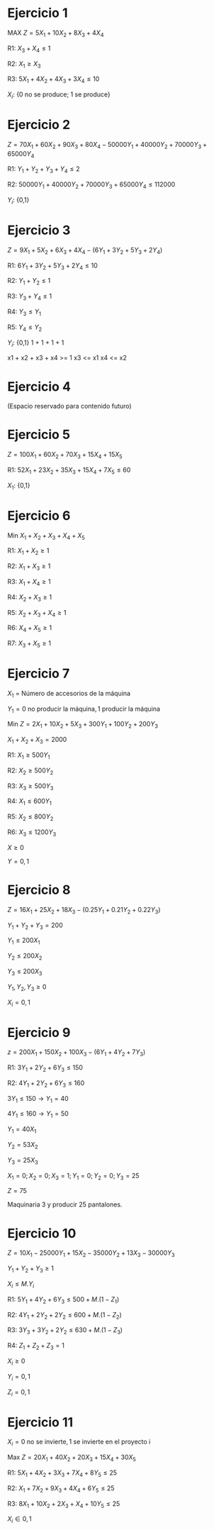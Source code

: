 

# Ejercicio 1

MAX $Z = 5X_1 + 10X_2 + 8X_3 + 4X_4$

R1: $X_3 + X_4 \leq 1$

R2: $X_1 \geq X_3$

R3: $5X_1 + 4X_2 + 4X_3 + 3X_4 \leq 10$

$X_i$: {0 no se produce; 1 se produce}

# Ejercicio 2

$Z = 70X_1 + 60X_2 + 90X_3 + 80X_4 - 50000Y_1 + 40000Y_2 + 70000Y_3 + 65000Y_4$

R1: $Y_1 + Y_2 + Y_3 + Y_4 \leq 2$

R2: $50000Y_1 + 40000Y_2 + 70000Y_3 + 65000Y_4 \leq 112000$

$Y_i$: {0,1}

# Ejercicio 3

$Z = 9X_1 + 5X_2 + 6X_3 + 4X_4 - (6Y_1 + 3Y_2 + 5Y_3 + 2Y_4)$

R1: $6Y_1 + 3Y_2 + 5Y_3 + 2Y_4 \leq 10$

R2: $Y_1 + Y_2 \leq 1$

R3: $Y_3 + Y_4 \leq 1$

R4: $Y_3 \leq Y_1$

R5: $Y_4 \leq Y_2$

$Y_i$: {0,1}
1  +  1  +  1  +  1 

x1 + x2 + x3 + x4 >= 1
x3 <= x1
x4 <= x2

# Ejercicio 4

(Espacio reservado para contenido futuro)

# Ejercicio 5

$Z = 100X_1 + 60X_2 + 70X_3 + 15X_4 + 15X_5$

R1: $52X_1 + 23X_2 + 35X_3 + 15X_4 + 7X_5 \leq 60$

$X_1$: {0,1}

# Ejercicio 6

Min $X_1 + X_2 + X_3 + X_4 + X_5$

R1: $X_1 + X_2 \geq 1$

R2: $X_1 + X_3 \geq 1$

R3: $X_1 + X_4 \geq 1$

R4: $X_2 + X_3 \geq 1$

R5: $X_2 + X_3 + X_4 \geq 1$

R6: $X_4 + X_5 \geq 1$

R7: $X_3 + X_5 \geq 1$

# Ejercicio 7

$X_1$ = Número de accesorios de la máquina

$Y_1 = {0 \text{ no producir la máquina}, 1 \text{ producir la máquina}}$

Min $Z = 2X_1 + 10X_2 + 5X_3 + 300Y_1 + 100Y_2 + 200Y_3$

$X_1 + X_2 + X_3 = 2000$

R1: $X_1 \geq 500Y_1$

R2: $X_2 \geq 500Y_2$

R3: $X_3 \geq 500Y_3$

R4: $X_1 \leq 600Y_1$

R5: $X_2 \leq 800Y_2$

R6: $X_3 \leq 1200Y_3$

$X \geq 0$

$Y = {0,1}$

# Ejercicio 8

$Z = 16X_1 + 25X_2 + 18X_3 - (0.25Y_1 + 0.21Y_2 + 0.22Y_3)$

$Y_1 + Y_2 + Y_3 = 200$

$Y_1 \leq 200X_1$

$Y_2 \leq 200X_2$

$Y_3 \leq 200X_3$

$Y_1, Y_2, Y_3 \geq 0$

$X_i = {0,1}$

# Ejercicio 9

$z = 200X_1 + 150X_2 + 100X_3 - (6Y_1 + 4Y_2 + 7Y_3)$

R1: $3Y_1 + 2Y_2 + 6Y_3 \leq 150$

R2: $4Y_1 + 2Y_2 + 6Y_3 \leq 160$

$3Y_1 \leq 150 \rightarrow Y_1 = 40$

$4Y_1 \leq 160 \rightarrow Y_1 = 50$

$Y_1 = 40X_1$

$Y_2 = 53X_2$

$Y_3 = 25X_3$

$X_1 = 0; X_2 = 0; X_3 = 1; Y_1 = 0; Y_2 = 0; Y_3 = 25$

$Z = 75$

Maquinaria 3 y producir 25 pantalones.

# Ejercicio 10

$Z = 10X_1 - 25000Y_1 + 15X_2 - 35000Y_2 + 13X_3 - 30000Y_3$

$Y_1 + Y_2 + Y_3 \geq 1$

$X_i \leq M.Y_i$

R1: $5Y_1 + 4Y_2 + 6Y_3 \leq 500 + M.(1-Z_1)$

R2: $4Y_1 + 2Y_2 + 2Y_2 \leq 600 + M.(1-Z_2)$

R3: $3Y_3 + 3Y_2 + 2Y_2 \leq 630 + M.(1-Z_3)$

R4: $Z_1 + Z_2 + Z_3 = 1$

$X_i \geq 0$

$Y_i = 0,1$

$Z_i = 0,1$

# Ejercicio 11

$X_i = {0 \text{ no se invierte}, 1 \text{ se invierte en el proyecto i}}$

Max $Z = 20X_1 + 40X_2 + 20X_3 + 15X_4 + 30X_5$

R1: $5X_1 + 4X_2 + 3X_3 + 7X_4 + 8Y_5 \leq 25$

R2: $X_1 + 7X_2 + 9X_3 + 4X_4 + 6Y_5 \leq 25$

R3: $8X_1 + 10X_2 + 2X_3 + X_4 + 10Y_5 \leq 25$

$X_i \in {0,1}$
